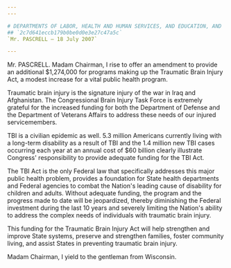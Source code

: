```yaml
---
---

# DEPARTMENTS OF LABOR, HEALTH AND HUMAN SERVICES, AND EDUCATION, AND  RELATED AGENCIES APPROPRIATIONS ACT, 2008
## `2c7d641eccb179b0be0d0e3e27c47a5c`
`Mr. PASCRELL — 18 July 2007`

---
```



Mr. PASCRELL. Madam Chairman, I rise to offer an amendment to provide 
an additional $1,274,000 for programs making up the Traumatic Brain 
Injury Act, a modest increase for a vital public health program.

Traumatic brain injury is the signature injury of the war in Iraq and 
Afghanistan. The Congressional Brain Injury Task Force is extremely 
grateful for the increased funding for both the Department of Defense 
and the Department of Veterans Affairs to address these needs of our 
injured servicemembers.

TBI is a civilian epidemic as well. 5.3 million Americans currently 
living with a long-term disability as a result of TBI and the 1.4 
million new TBI cases occurring each year at an annual cost of $60 
billion clearly illustrate Congress' responsibility to provide adequate 
funding for the TBI Act.

The TBI Act is the only Federal law that specifically addresses this 
major public health problem, provides a foundation for State health 
departments and Federal agencies to combat the Nation's leading cause 
of disability for children and adults. Without adequate funding, the 
program and the progress made to date will be jeopardized, thereby 
diminishing the Federal investment during the last 10 years and 
severely limiting the Nation's ability to address the complex needs of 
individuals with traumatic brain injury.

This funding for the Traumatic Brain Injury Act will help strengthen 
and improve State systems, preserve and strengthen families, foster 
community living, and assist States in preventing traumatic brain 
injury.

Madam Chairman, I yield to the gentleman from Wisconsin.